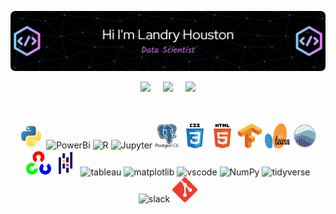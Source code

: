 ![Header](./github_header.png)

<div style="display: flex; justify-content: center; gap: 20px;">
    <a href="https://landryhouston.com/" target="_blank">
        <img src="https://img.shields.io/badge/website-080808?style=for-the-badge&logo=About.me&logoColor=white" target="_blank">
    </a>
    <a href="https://www.linkedin.com/in/landryhouston" target="_blank">
        <img src="https://img.shields.io/badge/LinkedIn-0077B5?style=for-the-badge&logo=linkedin&logoColor=white" target="_blank">
    </a>
    <a href='https://landryhouston.com/contact/Landry_Houston_Resume.pdf' target='_blank'>
        <img src="https://img.shields.io/badge/-Resume-B8A9E0?style=for-the-badge&logo=bookstack&logoColor=white">
    </a>
</div>

<br>
<br>
<p align="center">
<img src="https://raw.githubusercontent.com/teamedwardforever/Readme-Generator/71f25dd8b98329b168142a6b782a107b75eab178/svg/Skills/Languages/python-original.svg" alt="Python" width="40" height="40"class="random-bounce" style="animation-delay: 0.02s;"/>
<img src="https://upload.wikimedia.org/wikipedia/commons/thumb/c/cf/New_Power_BI_Logo.svg/600px-New_Power_BI_Logo.svg.png?20210102182532" alt="PowerBi" width='40' height="40"class="random-bounce" style="animation-delay: 0.04s;"/>
<img src="https://upload.wikimedia.org/wikipedia/commons/thumb/1/1b/R_logo.svg/121px-R_logo.svg.png" alt='R' height="40" width="40"class="random-bounce" style="animation-delay: 0.06s;"/>
<img src="https://upload.wikimedia.org/wikipedia/commons/thumb/3/38/Jupyter_logo.svg/103px-Jupyter_logo.svg.png" alt='Jupyter' height="40" width='40'class="random-bounce" style="animation-delay: 0.08s;"/>
<img src="https://raw.githubusercontent.com/teamedwardforever/Readme-Generator/71f25dd8b98329b168142a6b782a107b75eab178/svg/Skills/Database/postgresql-original-wordmark.svg" alt="Postgresql" width="40" height="40"class="random-bounce" style="animation-delay: 0.1s;"/>
<img src="https://raw.githubusercontent.com/teamedwardforever/Readme-Generator/71f25dd8b98329b168142a6b782a107b75eab178/svg/Skills/Frontend/css3-original-wordmark.svg" alt="Css" width="40" height="40"class="random-bounce" style="animation-delay: 0.12s;"/>
<img src="https://raw.githubusercontent.com/teamedwardforever/Readme-Generator/71f25dd8b98329b168142a6b782a107b75eab178/svg/Skills/Frontend/html5-original-wordmark.svg" alt="HTML" width="40" height="40"class="random-bounce" style="animation-delay: 0.14s;"/>
<img src="https://raw.githubusercontent.com/teamedwardforever/Readme-Generator/71f25dd8b98329b168142a6b782a107b75eab178/svg/Skills/ML/tensorflow-icon.svg" alt="Tensorflow" width="40" height="40"class="random-bounce" style="animation-delay: 0.16s;"/>
<img src="https://raw.githubusercontent.com/teamedwardforever/Readme-Generator/71f25dd8b98329b168142a6b782a107b75eab178/svg/Skills/ML/Scikit_learn_logo_small.svg" alt="Scikit" width="40" height="40"class="random-bounce" style="animation-delay: 0.18s;"/>
<img src="https://raw.githubusercontent.com/teamedwardforever/Readme-Generator/71f25dd8b98329b168142a6b782a107b75eab178/svg/Skills/ML/logo-mark-lightbg.svg" alt="SeaBorn" width="40" height="40"class="random-bounce" style="animation-delay: 0.2s;"/>
<img src="https://raw.githubusercontent.com/teamedwardforever/Readme-Generator/71f25dd8b98329b168142a6b782a107b75eab178/svg/Skills/ML/opencv-icon.svg" alt="Opencv" width="40" height="40"class="random-bounce" style="animation-delay: 0.22s;"/>
<img src="https://raw.githubusercontent.com/teamedwardforever/Readme-Generator/71f25dd8b98329b168142a6b782a107b75eab178/svg/Skills/ML/pandas-original.svg" alt="Pandas" width="40" height="40"class="random-bounce" style="animation-delay: 0.24s;"/>
<img src="https://cdn.worldvectorlogo.com/logos/tableau-software.svg" alt="tableau" width="40" height="40"class="random-bounce" style="animation-delay: 0.26s;"/>
<img src="https://cdn.worldvectorlogo.com/logos/matplotlib-1.svg" alt="matplotlib" width="40" height="40"class="random-bounce" style="animation-delay: 0.28s;"/>
<img src="https://cdn.worldvectorlogo.com/logos/visual-studio-code-1.svg" alt="vscode" width="40" height="40"class="random-bounce" style="animation-delay: 0.3s;"/>
<img src="https://cdn.worldvectorlogo.com/logos/numpy-1.svg" alt="NumPy" width="40" height="40" class="random-bounce" style="animation-delay: 0.32s;"/>
<img src="https://tidyverse.tidyverse.org/logo.png" alt="tidyverse" width="40" height="40"class="random-bounce" style="animation-delay: 0.34s;"/>
<img src="https://cdn.worldvectorlogo.com/logos/slack-new-logo.svg" alt="slack" width="40" height="40"class="random-bounce" style="animation-delay: 0.36s;"/>
<img src="https://raw.githubusercontent.com/teamedwardforever/Readme-Generator/71f25dd8b98329b168142a6b782a107b75eab178/svg/Skills/Other/git-scm-icon.svg" alt="Git" width="40" height="40"class="random-bounce" style="animation-delay: 0.38s;"/>
</p>

<link rel="stylesheet" href="./styles.css">
